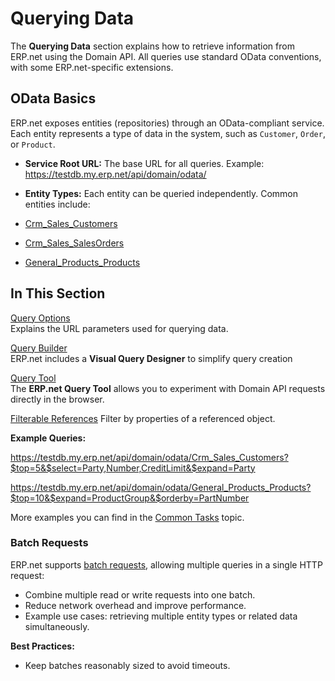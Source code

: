 # Querying Data

The **Querying Data** section explains how to retrieve information from ERP.net using the Domain API. All queries use standard OData conventions, with some ERP.net-specific extensions.

## OData Basics

ERP.net exposes entities (repositories) through an OData-compliant service. Each entity represents a type of data in the system, such as `Customer`, `Order`, or `Product`.

- **Service Root URL:** The base URL for all queries. Example: https://testdb.my.erp.net/api/domain/odata/  

- **Entity Types:** Each entity can be queried independently. Common entities include:
- [Crm_Sales_Customers](https://docs.erp.net/model/entities/Crm.Sales.Customers.html)
- [Crm_Sales_SalesOrders](https://docs.erp.net/model/entities/Crm.Sales.SalesOrders.html)
- [General_Products_Products](https://docs.erp.net/model/entities/General.Products.Products.html)

## In This Section

[Query Options](query-options/index.md)  
Explains the URL parameters used for querying data.

[Query Builder](./query-builder.md)  
ERP.net includes a **Visual Query Designer** to simplify query creation

[Query Tool](./query-tool.md)  
The **ERP.net Query Tool** allows you to experiment with Domain API requests directly in the browser.

[Filterable References](./filterable-references.md)
Filter by properties of a referenced object.


**Example Queries:**

https://testdb.my.erp.net/api/domain/odata/Crm_Sales_Customers?$top=5&$select=Party,Number,CreditLimit&$expand=Party

https://testdb.my.erp.net/api/domain/odata/General_Products_Products?$top=10&$expand=ProductGroup&$orderby=PartNumber

More examples you can find in the [Common Tasks](../common-tasks/index.md) topic.

### Batch Requests

ERP.net supports <a href="https://www.odata.org/getting-started/advanced-tutorial/#batch" target="_blank">batch requests</a>, allowing multiple queries in a single HTTP request:

- Combine multiple read or write requests into one batch.  
- Reduce network overhead and improve performance.  
- Example use cases: retrieving multiple entity types or related data simultaneously.

**Best Practices:**

- Keep batches reasonably sized to avoid timeouts. 

